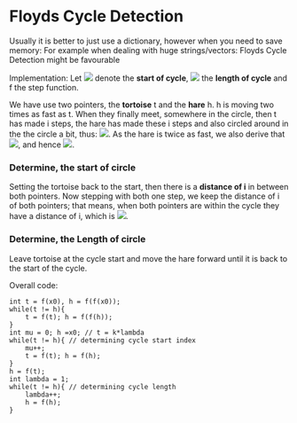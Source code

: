 # Floyds Cycle Detection

Usually it is better to just use a dictionary, however when you need to save memory: For example when dealing with huge strings/vectors:
Floyds Cycle Detection might be favourable

Implementation:
Let <img src="https://render.githubusercontent.com/render/math?math=\mu"> denote the **start of cycle**, 
<img src="https://render.githubusercontent.com/render/math?math=\lambda"> the **length of cycle** and
f the step function.

We have use two pointers, the **tortoise** t and the **hare** h. h is moving two times as fast as t. When they finally meet, somewhere in the circle, then
t has made i steps, the hare has made these i steps and also circled around in the the circle a bit, thus: <img src="https://render.githubusercontent.com/render/math?math=x_i = x_{i %2B k \cdot \lambda}">.
As the hare is twice as fast, we also derive that <img src="https://render.githubusercontent.com/render/math?math=i = k \cdot \lambda">, and hence <img src="https://render.githubusercontent.com/render/math?math=x_i = x_{i %2B i}">.

### Determine, the start of circle

Setting the tortoise back to the start, then there is a **distance of i** in between both pointers. Now stepping with both one step, we keep the distance of i of both pointers; that means, when both pointers are within the cycle they have a distance of i,
 which is <img src="https://render.githubusercontent.com/render/math?math=0 \equiv i \: (\mod k \cdot \lambda)">.

### Determine, the Length of circle

Leave tortoise at the cycle start and move the hare forward until it is back to the start of the cycle.

Overall code:
```
int t = f(x0), h = f(f(x0));
while(t != h){
    t = f(t); h = f(f(h));
}
int mu = 0; h =x0; // t = k*lambda
while(t != h){ // determining cycle start index
    mu++;
    t = f(t); h = f(h);
}
h = f(t);
int lambda = 1;
while(t != h){ // determining cycle length
    lambda++;
    h = f(h);
}
```


